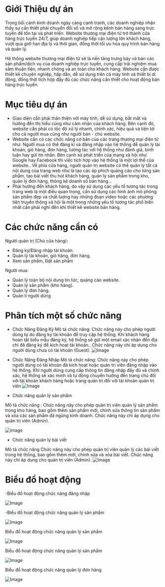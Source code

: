 # Giới Thiệu dự án
Trong bối cảnh kinh doanh ngày càng cạnh tranh, các doanh nghiệp nhận thấy sự cần thiết phải chuyển đổi số và mở rộng kênh bán hàng sang trực tuyến để tồn tại và phát triển.  Website thương mại điện tử trở thành cửa hàng trực tuyến 24/7,  giúp doanh nghiệp tiếp cận lượng lớn khách hàng, vượt qua giới hạn địa lý và thời gian, đồng thời tối ưu hóa quy trình bán hàng và quản lý.

Hệ thống website thương mại điện tử sẽ là nền tảng trưng bày và bán các sản phẩm/dịch vụ của doanh nghiệp trực tuyến, cung cấp trải nghiệm mua sắm thuận tiện, nhanh chóng và an toàn cho khách hàng.  Website cần được thiết kế chuyên nghiệp, hấp dẫn, dễ sử dụng trên cả máy tính và thiết bị di động,  đồng thời tích hợp đầy đủ các chức năng cần thiết cho hoạt động bán hàng trực tuyến.
# Mục tiêu dự án
- Giao diện cần phải thân thiện với máy tính, dễ sử dụng, bắt mắt và hướng đến thị hiếu cũng như cảm nhận của khách hàng. Bên cạnh đó, website cần phải có tốc độ xử lý nhanh, chính xác, hiệu quả và tiện lợi cho cả người mua cũng như người bán - chủ website.
- Website cần có các chức năng cơ bản của các trang thương mại điện tử như: Người mua có thể đăng kí và đăng nhập vào hệ thống để quản lý tài khoản, giỏ hàng, đơn hàng, tương tác với hệ thống như đánh giá, bình luận hay gửi tin nhắn. Bên cạnh sử phát triển của mạng xã hội như Google hay Facebook thì việc tích hợp vào hệ thống là một lợi thế của website.. Về phía cửa hàng, người quản trị website có thể quản lý tất cả nội dung của trang web như là tạo các áp phích quảng cáo cho từng sản phẩm, tạo bài viết thu hút khách hàng, quản lý sản phẩm trong kho, quản lý đơn hàng, thông kê doanh số bán hàng...
- Phải hướng đến khách hàng, do vậy sử dụng các yếu tố tương tác trong trang web là một điều quan trọng, cần sử dụng các hình ảnh mô phỏng sản phẩm đẹp và chất lượng hay những đoạn video hoặc các phương tiện truyền thông xã hội là một trong những yếu tố tương tác phổ biến nhất cần phải nghĩ đến khi thiết kế website bán hàng.

# Các chức năng cần có
Người quản trị (Chủ cửa hàng): 
- Đăng ký/Đăng nhập tài khoản.
- Quản lý tài khoản, giỏ hàng, đơn hàng.
- Xem sản phẩm, Đặt sản phẩm
  
Người mua:
- Quản lý toàn bộ nội dung tin tức, quảng cáo website.
- Quản lý sản phẩm (kho hàng).
- Quản lý đơn hàng.
- Quản lí người dùng


 # Phân tích một số chức năng
- Chức Năng Đăng Ký
Mô tả chức năng: Chức năng này cho phép người dùng tự do đăng ký tài khoản để truy cập hệ thống. Khi khách hàng hoàn tất biểu mẫu đăng ký, hệ thống sẽ gửi một email xác nhận đến địa chỉ đã đăng ký để kích hoạt tài khoản.. Chức năng này chỉ áp dụng cho người dùng chưa có tài khoản (Guest).
![Image](https://github.com/user-attachments/assets/350fce2f-9460-4b75-8935-f95eb0cd8f87)
- Chức Năng Đăng Nhập
Mô tả chức năng: Chức năng này cho phép người dùng có tài khoản đã kích hoạt hoặc quản trị viên đăng nhập vào hệ thống. Khi người dùng cung cấp thông tin đăng nhập đầy đủ và chính xác, hệ thống sẽ xác minh và tự động chuyển hướng đến trang chủ đối với tài khoản khách hàng hoặc trang quản trị đối với tài khoản quản trị viên
![Image](https://github.com/user-attachments/assets/2afbd658-254f-40ff-9ff7-67b3e35ee89e)

- Chức năng quản lý sản phẩm

Mô tả chức năng : Chức năng này cho phép quản trị viên quản lý sản phẩm trong kho hàng, bao gồm thêm sản phẩm mới, chỉnh sửa thông tin sản phẩm và xóa các sản phẩm đã ngừng kinh doanh. Chức năng này chỉ áp dụng cho quản trị viên (Admin).

![image](https://github.com/user-attachments/assets/4f9a830b-0952-470a-be50-e59191a3716f)


- Chức năng quản lý bài viết
  
Mô tả chức năng Chức năng này cho phép quản trị viên quản lý các bài viết trong hệ thống, bao gồm thêm mới, chỉnh sửa và xóa bài viết. Chức năng này chỉ áp dụng cho quản trị viên (Admin).
![Image](https://github.com/user-attachments/assets/0e20875f-48b5-415e-8440-d7bdb62d0f40)

  # Biểu đồ hoạt động
-Biểu đồ hoạt động chức năng đăng nhập

![Image](https://github.com/user-attachments/assets/5f3ef4e1-2a15-4e96-81fe-076bc0c06d69)

-Biểu đồ hoạt động chức năng quản lý sản phẩm

![Image](https://github.com/user-attachments/assets/b27c2e3f-be00-446d-aa09-bc61af7c6cc1)

Biểu đồ hoạt động chức năng quản lý sản phẩm

![Image](https://github.com/user-attachments/assets/4c088e43-2258-458d-bdfb-622f3f08d288)

Biểu đồ hoạt động chức năng quản lý sản phẩm

![Image](https://github.com/user-attachments/assets/81369d17-510d-4292-93af-71472e94b9db)

Biểu đồ hoạt động chức năng quản lý đơn hàng

![Image](https://github.com/user-attachments/assets/ce6aaf90-0afb-4edb-b32f-042667a1c0e2)
